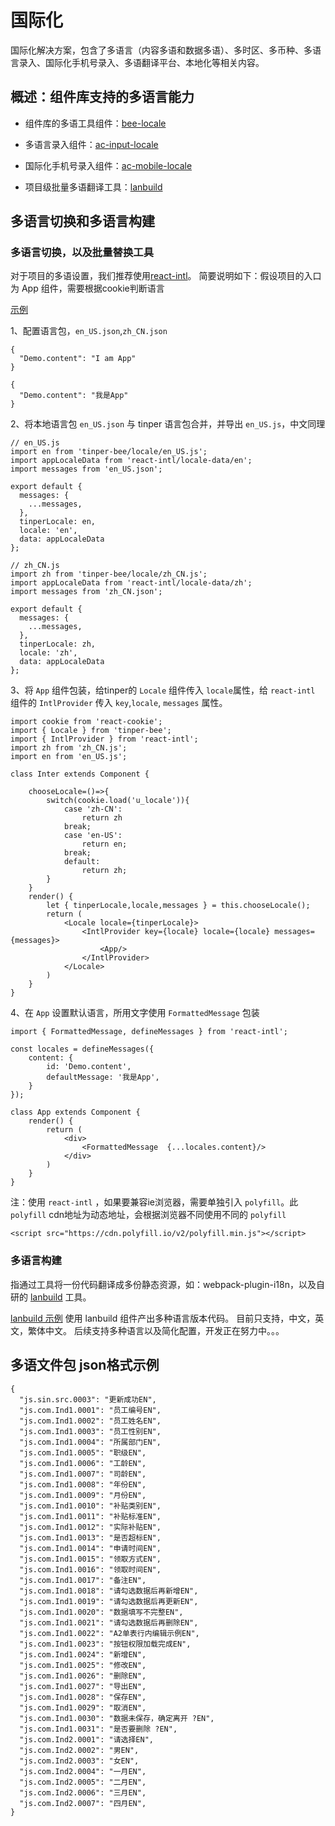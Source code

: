 # 国际化

国际化解决方案，包含了多语言（内容多语和数据多语）、多时区、多币种、多语言录入、国际化手机号录入、多语翻译平台、本地化等相关内容。

## 概述：组件库支持的多语言能力

- 组件库的多语工具组件：[bee-locale](https://design.yonyoucloud.com/tinper-bee/bee-locale)

- 多语言录入组件：[ac-input-locale](https://design.yonyoucloud.com/tinper-acs/ac-input-locale)

- 国际化手机号录入组件：[ac-mobile-locale](https://design.yonyoucloud.com/tinper-acs/ac-mobile-locale)

- 项目级批量多语翻译工具：[lanbuild](https://www.npmjs.com/package/lanbuild)


## 多语言切换和多语言构建

### 多语言切换，以及批量替换工具

对于项目的多语设置，我们推荐使用[react-intl](https://github.com/yahoo/react-intl)。
简要说明如下：假设项目的入口为 App 组件，需要根据cookie判断语言

[示例](https://github.com/tinper-bee/bee-international-intl)

1、配置语言包，`en_US.json`,`zh_CN.json`

```
{
  "Demo.content": "I am App"
}
```

```
{
  "Demo.content": "我是App"
}
```

2、将本地语言包 `en_US.json` 与 tinper 语言包合并，并导出 `en_US.js`，中文同理

```
// en_US.js
import en from 'tinper-bee/locale/en_US.js';
import appLocaleData from 'react-intl/locale-data/en';
import messages from 'en_US.json';

export default {
  messages: {
    ...messages,
  },
  tinperLocale: en,
  locale: 'en',
  data: appLocaleData
};

// zh_CN.js
import zh from 'tinper-bee/locale/zh_CN.js';
import appLocaleData from 'react-intl/locale-data/zh';
import messages from 'zh_CN.json';

export default {
  messages: {
    ...messages,
  },
  tinperLocale: zh,
  locale: 'zh',
  data: appLocaleData
};

```

3、将 `App` 组件包装，给tinper的 `Locale` 组件传入 `locale`属性，给 `react-intl` 组件的 `IntlProvider` 传入 `key`,`locale`, `messages` 属性。

```
import cookie from 'react-cookie';
import { Locale } from 'tinper-bee';
import { IntlProvider } from 'react-intl';
import zh from 'zh_CN.js';    
import en from 'en_US.js';

class Inter extends Component {

    chooseLocale=()=>{
        switch(cookie.load('u_locale')){
            case 'zh-CN':
                return zh
            break;
            case 'en-US':
                return en;
            break;
            default:
                return zh;
        }
    }
    render() {
        let { tinperLocale,locale,messages } = this.chooseLocale();
        return (
            <Locale locale={tinperLocale}>
                <IntlProvider key={locale} locale={locale} messages={messages}>
                    <App/>
                </IntlProvider>
            </Locale>
        )
    }
}

```

4、在 `App` 设置默认语言，所用文字使用 `FormattedMessage` 包装

```
import { FormattedMessage, defineMessages } from 'react-intl';

const locales = defineMessages({
    content: {
        id: 'Demo.content',
        defaultMessage: '我是App',
    }
});

class App extends Component {
    render() {
        return (
            <div>
                <FormattedMessage  {...locales.content}/>
            </div>
        )
    }
}
```

注：使用 `react-intl` ，如果要兼容ie浏览器，需要单独引入 `polyfill`。此 `polyfill` cdn地址为动态地址，会根据浏览器不同使用不同的 `polyfill`

```
<script src="https://cdn.polyfill.io/v2/polyfill.min.js"></script>
```


### 多语言构建

指通过工具将一份代码翻译成多份静态资源，如：webpack-plugin-i18n，以及自研的 [lanbuild](https://www.npmjs.com/package/lanbuild) 工具。

[lanbuild 示例](https://github.com/tinper-bee/bee-international-lanbuild)
使用 lanbuild 组件产出多种语言版本代码。 目前只支持，中文，英文，繁体中文。 后续支持多种语言以及简化配置，开发正在努力中。。。


## 多语文件包 json格式示例

```
{ 
  "js.sin.src.0003": "更新成功EN",
  "js.com.Ind1.0001": "员工编号EN",
  "js.com.Ind1.0002": "员工姓名EN",
  "js.com.Ind1.0003": "员工性别EN",
  "js.com.Ind1.0004": "所属部门EN",
  "js.com.Ind1.0005": "职级EN",
  "js.com.Ind1.0006": "工龄EN",
  "js.com.Ind1.0007": "司龄EN",
  "js.com.Ind1.0008": "年份EN",
  "js.com.Ind1.0009": "月份EN",
  "js.com.Ind1.0010": "补贴类别EN",
  "js.com.Ind1.0011": "补贴标准EN",
  "js.com.Ind1.0012": "实际补贴EN",
  "js.com.Ind1.0013": "是否超标EN",
  "js.com.Ind1.0014": "申请时间EN",
  "js.com.Ind1.0015": "领取方式EN",
  "js.com.Ind1.0016": "领取时间EN",
  "js.com.Ind1.0017": "备注EN",
  "js.com.Ind1.0018": "请勾选数据后再新增EN",
  "js.com.Ind1.0019": "请勾选数据后再更新EN",
  "js.com.Ind1.0020": "数据填写不完整EN",
  "js.com.Ind1.0021": "请勾选数据后再删除EN",
  "js.com.Ind1.0022": "A2单表行内编辑示例EN",
  "js.com.Ind1.0023": "按钮权限加载完成EN",
  "js.com.Ind1.0024": "新增EN",
  "js.com.Ind1.0025": "修改EN",
  "js.com.Ind1.0026": "删除EN",
  "js.com.Ind1.0027": "导出EN",
  "js.com.Ind1.0028": "保存EN",
  "js.com.Ind1.0029": "取消EN",
  "js.com.Ind1.0030": "数据未保存，确定离开 ?EN",
  "js.com.Ind1.0031": "是否要删除 ?EN",
  "js.com.Ind2.0001": "请选择EN",
  "js.com.Ind2.0002": "男EN",
  "js.com.Ind2.0003": "女EN",
  "js.com.Ind2.0004": "一月EN",
  "js.com.Ind2.0005": "二月EN",
  "js.com.Ind2.0006": "三月EN",
  "js.com.Ind2.0007": "四月EN",
}

```